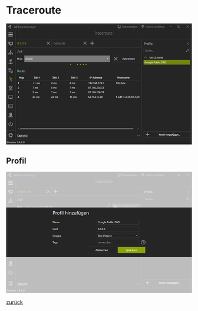 # Traceroute

![Traceroute](../../_images/Traceroute.de-DE.png)

## Profil

![Traceroute Profil](../../_images/Traceroute_Profile.de-DE.png)

[zurück](../README.md)